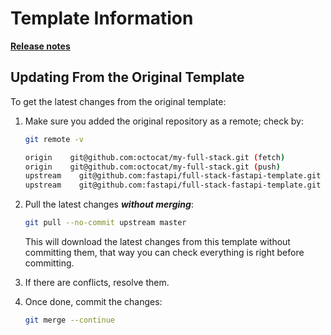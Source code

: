 # Template Information

[**Release notes**](https://github.com/fastapi/full-stack-fastapi-template/blob/master/release-notes.md)

## Updating From the Original Template

To get the latest changes from the original template:

1. Make sure you added the original repository as a remote; check by:

    ```sh
    git remote -v

    origin    git@github.com:octocat/my-full-stack.git (fetch)
    origin    git@github.com:octocat/my-full-stack.git (push)
    upstream    git@github.com:fastapi/full-stack-fastapi-template.git (fetch)
    upstream    git@github.com:fastapi/full-stack-fastapi-template.git (push)
    ```

2. Pull the latest changes ***without merging***:

    ```sh
    git pull --no-commit upstream master
    ```

    This will download the latest changes from this template without committing them, that way you can check everything is right before committing.

3. If there are conflicts, resolve them.

4. Once done, commit the changes:

    ```sh
    git merge --continue
    ```

